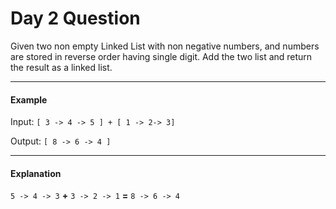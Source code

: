 # Day 2 Question

Given two non empty Linked List with non negative numbers, and numbers are stored in reverse order having single digit. Add the two list and return the result as a linked list.

---

#### Example
Input: `[ 3 -> 4 -> 5 ] + [ 1 -> 2-> 3]`

Output: `[ 8 -> 6 -> 4 ]`

---

#### Explanation
`5 -> 4 -> 3` **+** `3 -> 2 -> 1` **=** `8 -> 6 -> 4`
